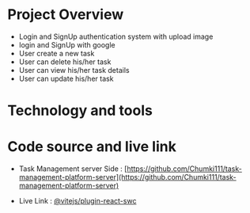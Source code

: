 # Project Overview

- Login and SignUp authentication system with upload image
- login and SignUp with google
- User create a new task
- User can delete his/her task
- User can view his/her task details
- User can update his/her task 

# Technology and tools

# Code source and live link 

- Task Management server Side : [https://github.com/Chumki111/task-management-platform-server](https://github.com/Chumki111/task-management-platform-server) 

- Live Link : [@vitejs/plugin-react-swc](https://github.com/vitejs/vite-plugin-react-swc) 
